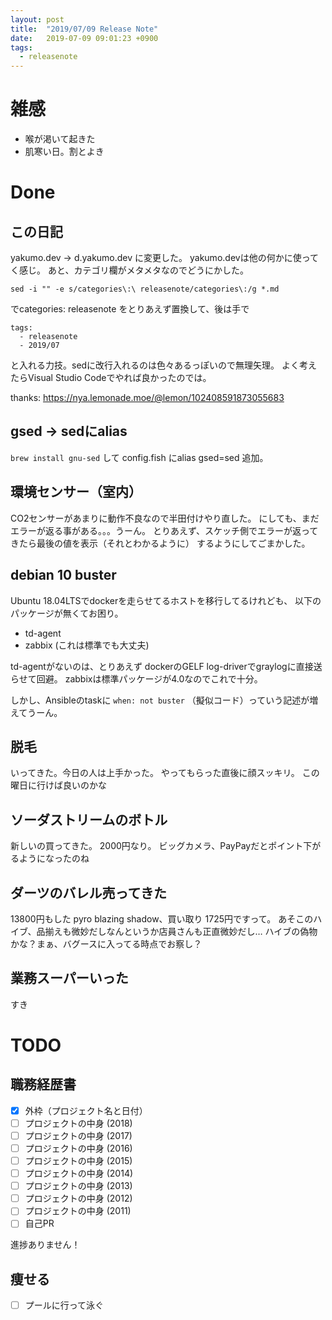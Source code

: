 ```yaml
---
layout: post
title:  "2019/07/09 Release Note"
date:   2019-07-09 09:01:23 +0900
tags:
  - releasenote
---
```

# 雑感

* 喉が渇いて起きた
* 肌寒い日。割とよき

# Done

## この日記

yakumo.dev -> d.yakumo.dev に変更した。
yakumo.devは他の何かに使ってく感じ。
あと、カテゴリ欄がメタメタなのでどうにかした。

```
sed -i "" -e s/categories\:\ releasenote/categories\:/g *.md
```
でcategories: releasenote をとりあえず置換して、後は手で

```
tags:
  - releasenote
  - 2019/07
```

と入れる力技。sedに改行入れるのは色々あるっぽいので無理矢理。
よく考えたらVisual Studio Codeでやれば良かったのでは。

thanks:
https://nya.lemonade.moe/@lemon/102408591873055683

## gsed -> sedにalias

`brew install gnu-sed` して config.fish にalias gsed=sed 追加。

## 環境センサー（室内）

CO2センサーがあまりに動作不良なので半田付けやり直した。
にしても、まだエラーが返る事がある。。。うーん。
とりあえず、スケッチ側でエラーが返ってきたら最後の値を表示（それとわかるように）
するようにしてごまかした。

## debian 10 buster

Ubuntu 18.04LTSでdockerを走らせてるホストを移行してるけれども、
以下のパッケージが無くてお困り。

* td-agent
* zabbix (これは標準でも大丈夫)

td-agentがないのは、とりあえず dockerのGELF log-driverでgraylogに直接送らせて回避。
zabbixは標準パッケージが4.0なのでこれで十分。

しかし、Ansibleのtaskに `when: not buster` （擬似コード）っていう記述が増えてうーん。

## 脱毛

いってきた。今日の人は上手かった。 やってもらった直後に顔スッキリ。
この曜日に行けば良いのかな

## ソーダストリームのボトル

新しいの買ってきた。 2000円なり。
ビッグカメラ、PayPayだとポイント下がるようになったのね

## ダーツのバレル売ってきた

13800円もした pyro blazing shadow、買い取り 1725円ですって。
あそこのハイブ、品揃えも微妙だしなんというか店員さんも正直微妙だし…
ハイブの偽物かな？まぁ、バグースに入ってる時点でお察し？

## 業務スーパーいった

すき

# TODO 

## 職務経歴書

- [x] 外枠（プロジェクト名と日付）
- [ ] プロジェクトの中身 (2018)
- [ ] プロジェクトの中身 (2017)
- [ ] プロジェクトの中身 (2016)
- [ ] プロジェクトの中身 (2015)
- [ ] プロジェクトの中身 (2014)
- [ ] プロジェクトの中身 (2013)
- [ ] プロジェクトの中身 (2012)
- [ ] プロジェクトの中身 (2011)
- [ ] 自己PR

進捗ありません！

## 痩せる

- [ ] プールに行って泳ぐ


